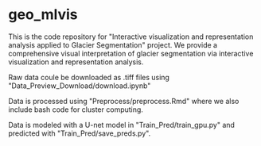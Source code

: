 # geo_mlvis
This is the code repository for "Interactive visualization and representation analysis applied to Glacier Segmentation" project. 
We provide a comprehensive visual interpretation of glacier segmentation via interactive visualization and representation analysis.

Raw data coule be downloaded as .tiff files using "Data_Preview_Download/download.ipynb"

Data is processed using "Preprocess/preprocess.Rmd" where we also include bash code for cluster computing.

Data is modeled with a U-net model in "Train_Pred/train_gpu.py" and predicted with "Train_Pred/save_preds.py".


